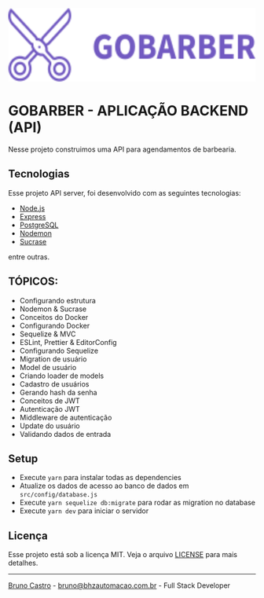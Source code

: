 <img src="https://github.com/BrunoLagoa/gobarber-backend/blob/master/src/public/images/logo.svg" title="GOBARBER - BACKEND" height = "150"/>


# GOBARBER - APLICAÇÃO BACKEND (API)
Nesse projeto construimos uma API para agendamentos de barbearia.

## Tecnologias

Esse projeto API server, foi desenvolvido com as seguintes tecnologias:

- [Node.js](https://nodejs.org/en/)
- [Express](https://expressjs.com/)
- [PostgreSQL](https://www.postgresql.org/)
- [Nodemon](https://nodemon.io/)
- [Sucrase](https://sucrase.io/)

entre outras.

## TÓPICOS:
- Configurando estrutura
- Nodemon & Sucrase
- Conceitos do Docker
- Configurando Docker
- Sequelize & MVC
- ESLint, Prettier & EditorConfig
- Configurando Sequelize
- Migration de usuário
- Model de usuário
- Criando loader de models
- Cadastro de usuários
- Gerando hash da senha
- Conceitos de JWT
- Autenticação JWT
- Middleware de autenticação
- Update do usuário
- Validando dados de entrada

## Setup

- Execute `yarn` para instalar todas as dependencies
- Atualize os dados de acesso ao banco de dados em `src/config/database.js`
- Execute `yarn sequelize db:migrate` para rodar as migration no database
- Execute `yarn dev` para iniciar o servidor

## Licença

Esse projeto está sob a licença MIT. Veja o arquivo [LICENSE](LICENSE.md) para mais detalhes.

---

[Bruno Castro](http://www.brunocastro.dev) - [bruno@bhzautomacao.com.br](mailto:bruno@bhzautomacao.com.br) - Full Stack Developer
